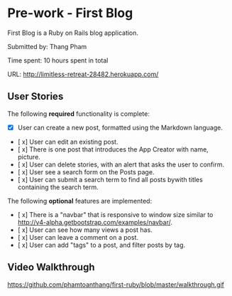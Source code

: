# Pre-work - First Blog


First Blog is a Ruby on Rails blog application.

Submitted by: Thang Pham

Time spent: 10 hours spent in total

URL: http://limitless-retreat-28482.herokuapp.com/

## User Stories

The following **required** functionality is complete:


* [x] User can create a new post, formatted using the Markdown language.
* [ x] User can edit an existing post.
* [ x] There is one post that introduces the App Creator with name, picture.
* [ x] User can delete stories, with an alert that asks the user to confirm.
* [ x] User see a search form on the Posts page.
* [ x] User can submit a search term to find all posts bywith titles containing the search term.

The following **optional** features are implemented:
* [ x] There is a "navbar" that is responsive to window size similar to http://v4-alpha.getbootstrap.com/examples/navbar/. 
* [ x] User can see how many views a post has. 
* [ x] User can leave a comment on a post.
* [ x] User can add "tags" to a post, and filter posts by tag. 


## Video Walkthrough 
https://github.com/phamtoanthang/first-ruby/blob/master/walkthrough.gif


